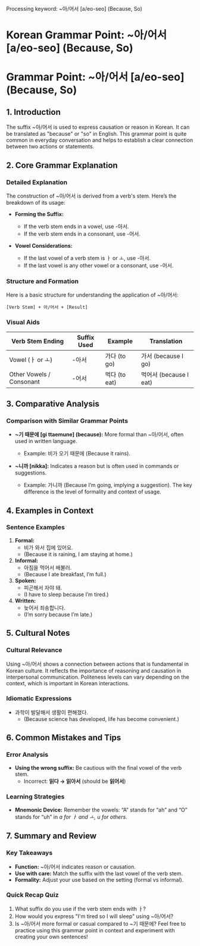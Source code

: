 Processing keyword: ~아/어서 [a/eo-seo] (Because, So)
# Korean Grammar Point: ~아/어서 [a/eo-seo] (Because, So)
# Grammar Point: ~아/어서 [a/eo-seo] (Because, So)
## 1. Introduction
The suffix ~아/어서 is used to express causation or reason in Korean. It can be translated as "because" or "so" in English. This grammar point is quite common in everyday conversation and helps to establish a clear connection between two actions or statements.
## 2. Core Grammar Explanation
### Detailed Explanation
The construction of ~아/어서 is derived from a verb's stem. Here’s the breakdown of its usage:
- **Forming the Suffix:**
  - If the verb stem ends in a vowel, use -아서.
  - If the verb stem ends in a consonant, use -어서.
  
- **Vowel Considerations:**
  - If the last vowel of a verb stem is ㅏ or ㅗ, use -아서.
  - If the last vowel is any other vowel or a consonant, use -어서.
### Structure and Formation
Here is a basic structure for understanding the application of ~아/어서:
```
[Verb Stem] + 아/어서 + [Result]
```
### Visual Aids
| Verb Stem Ending | Suffix Used | Example         | Translation              |
|------------------|--------------|------------------|--------------------------|
| Vowel (ㅏ or ㅗ)  | -아서        | 가다 (to go)      | 가서 (because I go)    |
| Other Vowels / Consonant | -어서 | 먹다 (to eat)    | 먹어서 (because I eat) |
## 3. Comparative Analysis
### Comparison with Similar Grammar Points
- **~기 때문에 [gi ttaemune] (because):** More formal than ~아/어서, often used in written language.
  - Example: 비가 오기 때문에 (Because it rains).
  
- **~니까 [nikka]:** Indicates a reason but is often used in commands or suggestions.
  - Example: 가니까 (Because I’m going, implying a suggestion).
The key difference is the level of formality and context of usage.
## 4. Examples in Context
### Sentence Examples
1. **Formal:**
   - 비가 와서 집에 있어요.
   - (Because it is raining, I am staying at home.)
2. **Informal:**
   - 아침을 먹어서 배불러.
   - (Because I ate breakfast, I’m full.)
3. **Spoken:**
   - 피곤해서 자야 돼.
   - (I have to sleep because I’m tired.)
4. **Written:**
   - 늦어서 죄송합니다.
   - (I’m sorry because I’m late.)
## 5. Cultural Notes
### Cultural Relevance
Using ~아/어서 shows a connection between actions that is fundamental in Korean culture. It reflects the importance of reasoning and causation in interpersonal communication. Politeness levels can vary depending on the context, which is important in Korean interactions.
### Idiomatic Expressions
- 과학이 발달해서 생활이 편해졌다.
  - (Because science has developed, life has become convenient.)
## 6. Common Mistakes and Tips
### Error Analysis
- **Using the wrong suffix:** Be cautious with the final vowel of the verb stem.
  - Incorrect: **읽다 → 읽아서** (should be **읽어서**)
  
### Learning Strategies
- **Mnemonic Device:** Remember the vowels: “A” stands for “ah” and “O” stands for “uh” in *a for ㅏ and ㅗ, u for others*.
  
## 7. Summary and Review
### Key Takeaways
- **Function:** ~아/어서 indicates reason or causation.
- **Use with care:** Match the suffix with the last vowel of the verb stem.
- **Formality:** Adjust your use based on the setting (formal vs informal).
### Quick Recap Quiz
1. What suffix do you use if the verb stem ends with ㅏ?
2. How would you express "I'm tired so I will sleep" using ~아/어서?
3. Is ~아/어서 more formal or casual compared to ~기 때문에? 
Feel free to practice using this grammar point in context and experiment with creating your own sentences!
